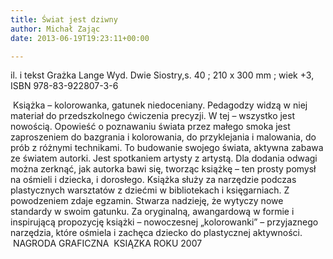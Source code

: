 ```yaml
---
title: Świat jest dziwny
author: Michał Zając
date: 2013-06-19T19:23:11+00:00

---
```

 

il. i tekst Grażka Lange Wyd. Dwie Siostry,s. 40 ; 210 x 300 mm ; wiek +3, ISBN 978-83-922807-3-6


   Książka &#8211; kolorowanka, gatunek niedoceniany. Pedagodzy widzą w niej materiał do przedszkolnego ćwiczenia precyzji. W tej – wszystko jest nowością. Opowieść o poznawaniu świata przez małego smoka jest zaproszeniem do bazgrania i kolorowania, do przyklejania i malowania, do prób z różnymi technikami. To budowanie swojego świata, aktywna zabawa ze światem autorki. Jest spotkaniem artysty z artystą. Dla dodania odwagi można zerknąć, jak autorka bawi się, tworząc książkę – ten prosty pomysł na ośmieli i dziecka, i dorosłego. Książka służy za narzędzie podczas plastycznych warsztatów z dziećmi w bibliotekach i księgarniach. Z powodzeniem zdaje egzamin. Stwarza nadzieję, że wytyczy nowe standardy w swoim gatunku.
Za oryginalną, awangardową w formie i inspirującą propozycję książki – nowoczesnej „kolorowanki” – przyjaznego narzędzia, które ośmiela i zachęca dziecko do plastycznej aktywności.
 NAGRODA GRAFICZNA  KSIĄZKA ROKU 2007
